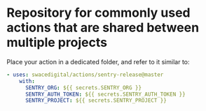 # Repository for commonly used actions that are shared between multiple projects

Place your action in a dedicated folder, and refer to it similar to:

```yml
- uses: swacedigital/actions/sentry-release@master
    with:
      SENTRY_ORG: ${{ secrets.SENTRY_ORG }}
      SENTRY_AUTH_TOKEN: ${{ secrets.SENTRY_AUTH_TOKEN }}
      SENTRY_PROJECT: ${{ secrets.SENTRY_PROJECT }}
```

